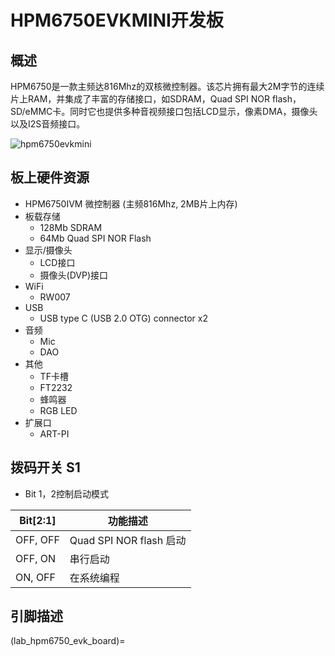 # HPM6750EVKMINI开发板

## 概述
HPM6750是一款主频达816Mhz的双核微控制器。该芯片拥有最大2M字节的连续片上RAM，并集成了丰富的存储接口，如SDRAM，Quad SPI NOR flash， SD/eMMC卡。同时它也提供多种音视频接口包括LCD显示，像素DMA，摄像头以及I2S音频接口。

 ![hpm6750evkmini](../../doc/images/boards/hpm6750evkmini/hpm6750evkmini.png "hpm6750evkmini")
## 板上硬件资源
- HPM6750IVM 微控制器 (主频816Mhz, 2MB片上内存)
- 板载存储
  - 128Mb SDRAM
  - 64Mb Quad SPI NOR Flash
- 显示/摄像头
  - LCD接口
  - 摄像头(DVP)接口
- WiFi
  - RW007
- USB
  - USB type C (USB 2.0 OTG) connector x2
- 音频
  - Mic
  - DAO
- 其他
  - TF卡槽
  - FT2232
  - 蜂鸣器
  - RGB LED
- 扩展口
  - ART-PI
## 拨码开关 S1
- Bit 1，2控制启动模式

| Bit[2:1] | 功能描述|
|----------|------------|
|OFF, OFF| Quad SPI NOR flash 启动 |
|OFF, ON| 串行启动 |
|ON, OFF| 在系统编程 |

## 引脚描述

(lab_hpm6750_evk_board)=

